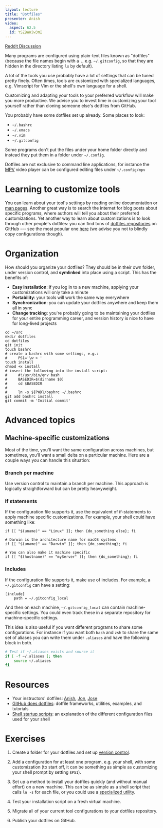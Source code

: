 ```yaml
---
layout: lecture
title: "Dotfiles"
presenter: Anish
video:
  aspect: 62.5
  id: YSZBWWJw3mI
---
```


[Reddit Discussion](https://www.reddit.com/r/hackertools/comments/anidcd/dotfiles_iap_2019/)

Many programs are configured using plain-text files known as "dotfiles"
(because the file names begin with a `.`, e.g. `~/.gitconfig`, so that they are
hidden in the directory listing `ls` by default).

A lot of the tools you use probably have a lot of settings that can be tuned
pretty finely. Often times, tools are customized with specialized languages,
e.g. Vimscript for Vim or the shell's own language for a shell.

Customizing and adapting your tools to your preferred workflow will make you
more productive. We advise you to invest time in customizing your tool yourself
rather than cloning someone else's dotfiles from GitHub.

You probably have some dotfiles set up already. Some places to look:

- `~/.bashrc`
- `~/.emacs`
- `~/.vim`
- `~/.gitconfig`

Some programs don't put the files under your home folder directly and instead they put them in a folder under `~/.config`.

Dotfiles are not exclusive to command line applications, for instance the [MPV](https://mpv.io/) video player can be configured editing files under `~/.config/mpv`

# Learning to customize tools

You can learn about your tool's settings by reading online documentation or
[man pages](https://en.wikipedia.org/wiki/Man_page). Another great way is to
search the internet for blog posts about specific programs, where authors will
tell you about their preferred customizations. Yet another way to learn about
customizations is to look through other people's dotfiles: you can find tons of
[dotfiles
repositories](https://github.com/search?o=desc&q=dotfiles&s=stars&type=Repositories)
on GitHub --- see the most popular one
[here](https://github.com/mathiasbynens/dotfiles) (we advise you not to blindly
copy configurations though).

# Organization

How should you organize your dotfiles? They should be in their own folder,
under version control, and **symlinked** into place using a script. This has
the benefits of:

- **Easy installation**: if you log in to a new machine, applying your
customizations will only take a minute
- **Portability**: your tools will work the same way everywhere
- **Synchronization**: you can update your dotfiles anywhere and keep them all
in sync
- **Change tracking**: you're probably going to be maintaining your dotfiles
for your entire programming career, and version history is nice to have for
long-lived projects

```shell
cd ~/src
mkdir dotfiles
cd dotfiles
git init
touch bashrc
# create a bashrc with some settings, e.g.:
#     PS1='\w > '
touch install
chmod +x install
# insert the following into the install script:
#     #!/usr/bin/env bash
#     BASEDIR=$(dirname $0)
#     cd $BASEDIR
#
#     ln -s ${PWD}/bashrc ~/.bashrc
git add bashrc install
git commit -m 'Initial commit'
```

# Advanced topics

## Machine-specific customizations

Most of the time, you'll want the same configuration across machines, but
sometimes, you'll want a small delta on a particular machine. Here are a couple
ways you can handle this situation:

### Branch per machine

Use version control to maintain a branch per machine. This approach is
logically straightforward but can be pretty heavyweight.

### If statements

If the configuration file supports it, use the equivalent of if-statements to
apply machine specific customizations. For example, your shell could have something
like:

```shell
if [[ "$(uname)" == "Linux" ]]; then {do_something else}; fi

# Darwin is the architecture name for macOS systems
if [[ "$(uname)" == "Darwin" ]]; then {do_something}; fi

# You can also make it machine specific
if [[ "$(hostname)" == "myServer" ]]; then {do_something}; fi
```

### Includes

If the configuration file supports it, make use of includes. For example,
a `~/.gitconfig` can have a setting:

```
[include]
    path = ~/.gitconfig_local
```

And then on each machine, `~/.gitconfig_local` can contain machine-specific
settings. You could even track these in a separate repository for
machine-specific settings.

This idea is also useful if you want different programs to share some configurations. For instance if you want both `bash` and `zsh` to share the same set of aliases you can write them under `.aliases` and have the following block in both.

```bash
# Test if ~/.aliases exists and source it
if [ -f ~/.aliases ]; then
    source ~/.aliases
fi
```

# Resources

- Your instructors' dotfiles:
  [Anish](https://github.com/anishathalye/dotfiles),
  [Jon](https://github.com/jonhoo/configs),
  [Jose](https://github.com/jjgo/dotfiles)
- [GitHub does dotfiles](http://dotfiles.github.io/): dotfile frameworks,
utilities, examples, and tutorials
- [Shell startup
  scripts](https://blog.flowblok.id.au/2013-02/shell-startup-scripts.html): an
  explanation of the different configuration files used for your shell

# Exercises

1. Create a folder for your dotfiles and set up [version
   control](/version-control/).

1. Add a configuration for at least one program, e.g. your shell, with some
   customization (to start off, it can be something as simple as customizing
   your shell prompt by setting `$PS1`).

1. Set up a method to install your dotfiles quickly (and without manual effort)
   on a new machine. This can be as simple as a shell script that calls `ln -s`
   for each file, or you could use a [specialized
   utility](http://dotfiles.github.io/#general-purpose-dotfile-utilities).

1. Test your installation script on a fresh virtual machine.

1. Migrate all of your current tool configurations to your dotfiles repository.

1. Publish your dotfiles on GitHub.
